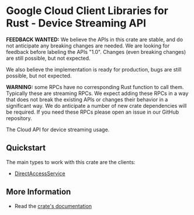 # Google Cloud Client Libraries for Rust - Device Streaming API

<!-- Code generated by sidekick. DO NOT EDIT. -->

**FEEDBACK WANTED:** We believe the APIs in this crate are stable, and
do not anticipate any breaking changes are needed. We are looking for
feedback before labeling the APIs "1.0". Changes (even breaking changes)
are still possible, but not expected.

We also believe the implementation is ready for production, bugs are
still possible, but not expected.

**WARNING:** some RPCs have no corresponding Rust function to call them.
Typically these are streaming RPCs. We expect adding these RPCs in a
way that does not break the existing APIs or changes their behavior in a
significant way. We do anticipate a number of new crate dependencies
will be required. If you need these RPCs please open an issue in our
GitHub repository.

The Cloud API for device streaming usage.

## Quickstart

The main types to work with this crate are the clients:

- [DirectAccessService]

## More Information

- Read the [crate's documentation](https://docs.rs/google-cloud-devicestreaming-v1/latest/google-cloud-devicestreaming-v1)

[DirectAccessService]: https://docs.rs/google-cloud-devicestreaming-v1/latest/google_cloud_devicestreaming_v1/client/struct.DirectAccessService.html
